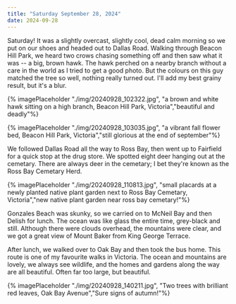 ```yaml
---
title: "Saturday September 28, 2024"
date: 2024-09-28
---
```

Saturday! It was a slightly overcast, slightly cool, dead calm morning so we put on our shoes and headed out to Dallas Road.  Walking through Beacon Hill Park, we heard two crows chasing something off and then saw what it was -- a big, brown hawk.  The hawk perched on a nearby branch without a care in the world as I tried to get a good photo.  But the colours on this guy matched the tree so well, nothing really turned out.  I'll add my best grainy result, but it's a blur.

{% imagePlaceholder "./img/20240928_102322.jpg", "a brown and white hawk sitting on a high branch, Beacon Hill Park, Victoria","beautiful and deadly"%}

{% imagePlaceholder "./img/20240928_103035.jpg", "a vibrant fall flower bed, Beacon Hill Park, Victoria","still glorious at the end of september"%}

We followed Dallas Road all the way to Ross Bay, then went up to Fairfield for a quick stop at the drug store.  We spotted eight deer hanging out at the cemetary.  There are always deer in the cemetary; I bet they're known as the Ross Bay Cemetary Herd.  

{% imagePlaceholder "./img/20240928_110813.jpg", "small placards at a newly planted native plant garden next to Ross Bay Cemetary, Victoria","new native plant garden near ross bay cemetary!"%}

Gonzales Beach was skunky, so we carried on to McNeil Bay and then Delish for lunch.  The ocean was like glass the entire time, grey-black and still.  Although there were clouds overhead, the mountains were clear, and we got a great view of Mount Baker from King George Terrace.  

After lunch, we walked over to Oak Bay and then took the bus home.  This route is one of my favourite walks in Victoria.  The ocean and mountains are lovely, we always see wildlife, and the homes and gardens along the way are all beautiful.  Often far too large, but beautiful.

{% imagePlaceholder "./img/20240928_140211.jpg", "Two trees with brilliant red leaves, Oak Bay Avenue","Sure signs of autumn!"%}